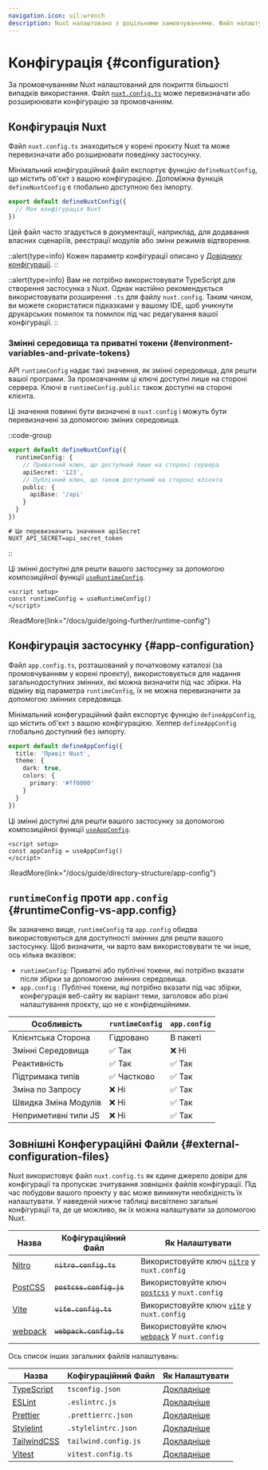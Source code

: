 ```yaml
---
navigation.icon: uil:wrench
description: Nuxt налаштовано з доцільними замовчуваннями. Файл налаштувань може перевизначити або розширити їх.
---
```


# Конфігурація {#configuration}

За промовчуванням Nuxt налаштований для покриття більшості випадків використання. Файл [`nuxt.config.ts`](/docs/guide/directory-structure/nuxt.config) може перевизначати або розширюювати конфігурацію за промовчанням.

## Конфігурація Nuxt

Файл `nuxt.config.ts` знаходиться у корені проєкту Nuxt та може перевизначати або розширювати поведінку застосунку.

Мінімальний конфігураційний файл експортує функцію `defineNuxtConfig`, що містить об'єкт з вашою конфігурацією. Допоміжна функція `defineNuxtConfig` є глобально доступною без імпорту.

```ts [nuxt.config.ts]
export default defineNuxtConfig({
  // Моя конфігурація Nuxt
})
```

Цей файл часто згадується в документації, наприклад, для додавання власних сценаріїв, реєстрації модулів або зміни режимів відтворення.

::alert{type=info}
Кожен параметр конфігурації описано у [Довіднику конфігурації](/docs/api/configuration/nuxt-config).
::

::alert{type=info}
Вам не потрібно використовувати TypeScript для створення застосунка з Nuxt. Однак настійно рекомендується використовувати розширення `.ts` для файлу `nuxt.config`. Таким чином, ви можете скористатися підказками у вашому IDE, щоб уникнути друкарських помилок та помилок під час редагування вашої конфігурації.
::

### Змінні середовища та приватні токени {#environment-variables-and-private-tokens}

API `runtimeConfig` надає такі значення, як змінні середовища, для решти вашої програми. За промовчанням ці ключі доступні лише на стороні сервера. Ключі в `runtimeConfig.public` також доступні на стороні клієнта.

Ці значення повинні бути визначені в `nuxt.config` і можуть бути перевизначені за допомогою зміних середовища.

::code-group

```ts [nuxt.config.ts]
export default defineNuxtConfig({
  runtimeConfig: {
    // Приватний ключ, що доступний лише на стороні сервера
    apiSecret: '123',
    // Публічний ключ, що також доступний на стороні клієнта
    public: {
      apiBase: '/api'
    }
  }
})
```

```text [.env]
# Це перевизначить значення apiSecret
NUXT_API_SECRET=api_secret_token
```

::

Ці змінні доступні для решти вашого застосунку за допомогою композиційної функції [`useRuntimeConfig`](/docs/api/composables/use-runtime-config).

```vue [pages/index.vue]
<script setup>
const runtimeConfig = useRuntimeConfig()
</script>
```

:ReadMore{link="/docs/guide/going-further/runtime-config"}

## Конфігурація застосунку {#app-configuration}

Файл `app.config.ts`, розташований у початковому каталозі (за промовчуванням у корені проекту), використовується для надання загальнодоступних змінних, які можна визначити під час збірки. На відміну від параметра `runtimeConfig`, їх не можна перевизначити за допомогою змінних середовища.

Мінімальний конфегураційний файл експортує функцію `defineAppConfig`, що містить об'єкт з вашою конфігурацією. Хелпер `defineAppConfig` глобально доступний без імпорту.

```ts [app.config.ts]
export default defineAppConfig({
  title: 'Привіт Nuxt',
  theme: {
    dark: true,
    colors: {
      primary: '#ff0000'
    }
  }
})
```

Ці змінні доступні для решти вашого застосунку за допомогою композиційної функції [`useAppConfig`](/docs/api/composables/use-app-config).

```vue [pages/index.vue]
<script setup>
const appConfig = useAppConfig()
</script>
```

:ReadMore{link="/docs/guide/directory-structure/app-config"}

## `runtimeConfig` проти `app.config` {#runtimeConfig-vs-app.config}

Як зазначено вище, `runtimeConfig` та `app.config` обидва використовуються для доступності змінних для решти вашого застосунку. Щоб визначити, чи варто вам використовувати те чи інше, ось кілька вказівок:

- `runtimeConfig`: Приватні або публічні токени, які потрібно вказати після збірки за допомогою змінних середовища.
- `app.config` : Публічні токени, яці потрібно вказати під час збірки, конфегурація веб-сайту як варіант теми, заголовок або різні налаштування проєкту, що не є конфіденційними.

Особливість                    | `runtimeConfig` | `app.config`
-------------------------------|-----------------|-------------------
Клієнтська Сторона             | Гідровано       | В пакеті
Змінні Середовища              | ✅ Так          | ❌ Ні
Реактивність                   | ✅ Так          | ✅ Так
Підтримака типів               | ✅ Частково     | ✅ Так
Зміна по Запросу               | ❌ Ні           | ✅ Так
Швидка Зміна Модулів           | ❌ Ні           | ✅ Так
Неприметивні типи JS           | ❌ Ні           | ✅ Так

## Зовнішні Конфегураційні Файли {#external-configuration-files}

Nuxt використовує файл `nuxt.config.ts` як єдине джерело довіри для конфігурації та пропускає зчитування зовнішніх файлів конфігурації. Під час побудови вашого проекту у вас може виникнути необхідність їх налаштувати. У наведеній нижче таблиці висвітлено загальні конфігурації та, де це можливо, як їх можна налаштувати за допомогою Nuxt.

Назва                                         | Кофігураційний Файл     |  Як Налаштувати
|---------------------------------------------|-------------------------|-------------------------
| [Nitro](https://nitro.unjs.io/)             | ~~`nitro.config.ts`~~   | Використовуйте ключ [`nitro`](/docs/api/configuration/nuxt-config#nitro) у `nuxt.config`
| [PostCSS](https://postcss.org)              | ~~`postcss.config.js`~~ | Використовуйте ключ [`postcss`](/docs/api/configuration/nuxt-config#postcss) у `nuxt.config`
| [Vite](https://vitejs.dev)                  | ~~`vite.config.ts`~~    | Використовуйте ключ [`vite`](/docs/api/configuration/nuxt-config#vite) у `nuxt.config`
| [webpack](https://webpack.js.org/)          | ~~`webpack.config.ts`~~ | Використовуйте ключ [`webpack`](/docs/api/configuration/nuxt-config#webpack-1) У `nuxt.config`

Ось список інших загальних файлів налаштувань:

Назва                                         | Кофігураційний Файл     | Як Налаштувати
|---------------------------------------------|-------------------------|--------------------------
| [TypeScript](https://www.typescriptlang.org) | `tsconfig.json`         | [Докладніше](/docs/guide/concepts/typescript#nuxttsconfigjson)
| [ESLint](https://eslint.org)                | `.eslintrc.js`          | [Докладніше](https://eslint.org/docs/latest/user-guide/configuring/configuration-files)
| [Prettier](https://prettier.io)            | `.prettierrc.json`      | [Докладніше](https://prettier.io/docs/en/configuration.html)
| [Stylelint](https://stylelint.io)           | `.stylelintrc.json`     | [Докладніше](https://stylelint.io/user-guide/configure)
| [TailwindCSS](https://tailwindcss.com)      |  `tailwind.config.js`   | [Докладніше](https://tailwindcss.nuxtjs.org/tailwind/config/)
| [Vitest](https://vitest.dev)                | `vitest.config.ts`      | [Докладніше](https://vitest.dev/config/)
